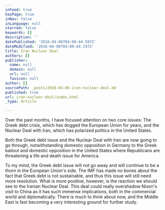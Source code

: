 ```yaml
---
inFeed: true
hasPage: true
inNav: false
inLanguage: null
starred: false
keywords: []
description: ''
datePublished: '2016-04-06T04:08:44.597Z'
dateModified: '2016-04-06T04:08:44.197Z'
title: Iran Nuclear Deal
authors: []
publisher:
  name: null
  domain: null
  url: null
  favicon: null
author: []
sourcePath: _posts/2016-04-06-iran-nuclear-deal.md
published: true
url: iran-nuclear-deal/index.html
_type: Article

---
```

Over the past months, I have focused attention on two core issues: The Greek debt crisis, which has dogged the European Union for years, and the Nuclear Deal with Iran, which has polarized politics in the United States.  

Both the Greek debt issue and the Nuclear Deal with Iran are now going to go through, notwithstanding domestic opposition in Germany to the Greek bailout and domestic opposition in the United States where Republicans are threatening a life and death issue for America.  

To my mind, the Greek debt issue will not go away and will continue to be a thorn in the European Union's side.  The IMF has made no bones about the fact that Greek debt is not sustainable, and thus this issue will still need more resolution.  What is more positive, however, is the reaction we should see to the Iranian Nuclear Deal.  This deal could  really overshadow Nixon's visit to China as it has such immense implications, both in the commercial world and diplomatically.  There is much to think about now, and the Middle East is fast becoming a very interesting ground for further study.